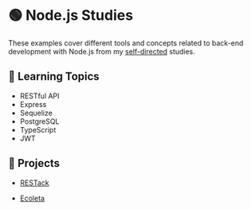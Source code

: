 # :green_circle: Node.js Studies

These examples cover different tools and concepts related to back-end development with Node.js from my [self-directed](https://github.com/DanielBrito/self-learning) studies.

## :bookmark_tabs: Learning Topics

- RESTful API
- Express
- Sequelize
- PostgreSQL
- TypeScript
- JWT

## :rocket: Projects

- [RESTack](https://github.com/DanielBrito/restack-api)

- [Ecoleta](https://github.com/DanielBrito/ecoleta-nlw-rocketseat)
